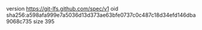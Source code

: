 version https://git-lfs.github.com/spec/v1
oid sha256:a598afa999e7a5036d13d373ae63bfe0737c0c487c18d34efd146dba9068c735
size 395
